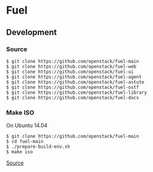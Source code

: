 Fuel
====


Development
-----------

### Source
```
$ git clone https://github.com/openstack/fuel-main
$ git clone https://github.com/openstack/fuel-web
$ git clone https://github.com/openstack/fuel-ui
$ git clone https://github.com/openstack/fuel-agent
$ git clone https://github.com/openstack/fuel-astute
$ git clone https://github.com/openstack/fuel-ostf
$ git clone https://github.com/openstack/fuel-library
$ git clone https://github.com/openstack/fuel-docs
```


### Make ISO
On Ubuntu 14.04

```
$ git clone https://github.com/openstack/fuel-main
$ cd fuel-main
$ ./prepare-build-env.sh
$ make iso
```

[Source](https://docs.fuel-infra.org/fuel-dev/)